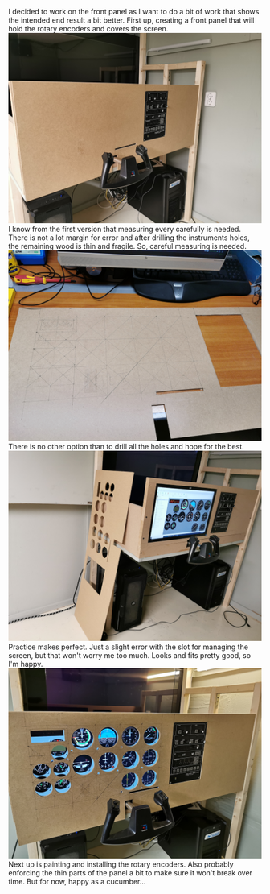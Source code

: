 I decided to work on the front panel as I want to do a bit of work that shows the intended end result a bit better. First up, creating a front panel that will hold the rotary encoders and covers the screen.
![Front panel](assets/frontpanel.jpg)
I know from the first version that measuring every carefully is needed. There is not a lot margin for error and after drilling the instruments holes, the remaining wood is thin and fragile. So, careful measuring is needed.
![Careful measuring](assets/measure.jpg)
There is no other option than to drill all the holes and hope for the best.
![Instrument holes](assets/instrument%20holes.jpg)
Practice makes perfect. Just a slight error with the slot for managing the screen, but that won't worry me too much. Looks and fits pretty good, so I'm happy.
![It fits](assets/it%20fits.jpg)
Next up is painting and installing the rotary encoders. Also probably enforcing the thin parts of the panel a bit to make sure it won't break over time. But for now, happy as a cucumber...